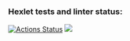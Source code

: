 ### Hexlet tests and linter status:
[![Actions Status](https://github.com/Herman2201/backend-project-lvl1/workflows/hexlet-check/badge.svg)](https://github.com/Herman2201/backend-project-lvl1/actions)
<a href="https://codeclimate.com/github/codeclimate/codeclimate/maintainability"><img src="https://api.codeclimate.com/v1/badges/a99a88d28ad37a79dbf6/maintainability" /></a>